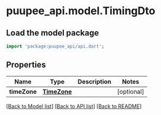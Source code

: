 # puupee_api.model.TimingDto

## Load the model package
```dart
import 'package:puupee_api/api.dart';
```

## Properties
Name | Type | Description | Notes
------------ | ------------- | ------------- | -------------
**timeZone** | [**TimeZone**](TimeZone.md) |  | [optional] 

[[Back to Model list]](../README.md#documentation-for-models) [[Back to API list]](../README.md#documentation-for-api-endpoints) [[Back to README]](../README.md)


